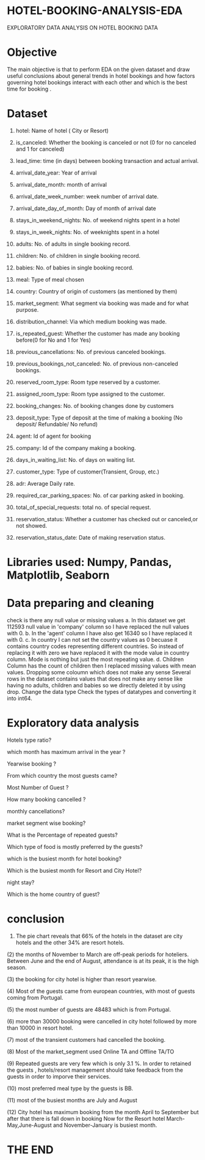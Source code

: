 # HOTEL-BOOKING-ANALYSIS-EDA
EXPLORATORY DATA ANALYSIS ON HOTEL BOOKING DATA
# Objective
The main objective is that to perform EDA on the given dataset and draw useful conclusions about general trends in hotel bookings and how factors governing hotel bookings interact with each other and which is the best time for booking .
# Dataset
1) hotel: Name of hotel ( City or Resort)

2)  is_canceled: Whether the booking is canceled or not (0 for no canceled and 1 for canceled)

 3) lead_time: time (in days) between booking transaction and actual arrival.


 4) arrival_date_year: Year of arrival

 5) arrival_date_month: month of arrival

 6) arrival_date_week_number: week number of arrival date.

7)  arrival_date_day_of_month: Day of month of arrival date

8) stays_in_weekend_nights: No. of weekend nights spent in a hotel

9) stays_in_week_nights: No. of weeknights spent in a hotel

10) adults: No. of adults in single booking record.

 11) children: No. of children in single booking record.

12) babies: No. of babies in single booking record.

13) meal: Type of meal chosen

14) country: Country of origin of customers (as mentioned by them)

15) market_segment: What segment via booking was made and for what purpose.

16) distribution_channel: Via which medium booking was made.

17) is_repeated_guest: Whether the customer has made any booking before(0 for No and 1 for Yes)

18) previous_cancellations: No. of previous canceled bookings.

19)  previous_bookings_not_canceled: No. of previous non-canceled bookings.

20) reserved_room_type: Room type reserved by a customer.

21) assigned_room_type: Room type assigned to the customer.

22) booking_changes: No. of booking changes done by customers

23) deposit_type: Type of deposit at the time of making a booking (No deposit/ Refundable/ No refund)

24) agent: Id of agent for booking

25) company: Id of the company making a booking.

26)  days_in_waiting_list: No. of days on waiting list.

27) customer_type: Type of customer(Transient, Group, etc.)

28) adr: Average Daily rate.

29) required_car_parking_spaces: No. of car parking asked in booking.

30) total_of_special_requests: total no. of special request.

31) reservation_status: Whether a customer has checked out or canceled,or not showed.

32) reservation_status_date: Date of making reservation status.

# Libraries used: Numpy, Pandas, Matplotlib, Seaborn

# Data preparing and cleaning

check is there any null value or missing values a.  In this dataset we get 112593 null value in 'company' column so I have replaced the null values with 0. b.  In the 'agent' column I have also get 16340 so I have replaced it with 0. c.  In country I can not set the country values as 0 becuase it contains country codes representing different countries. So instead of replacing it with zero we have replaced it with the mode value in country column. Mode is nothing but just the most repeating value. d.  Children Column has the count of children then I replaced missing values with mean values.
Dropping some coloumn which does not make any sense Several rows in the dataset contains values that does not make any sense like having no adults, children and babies so we directly deleted it by using drop.
Change the data type Check the types of datatypes and converting it into int64.

# Exploratory data analysis
Hotels type ratio?

which month has maximum arrival in the year ?

Yearwise booking ?

From which country the most guests came?

Most Number of Guest ?

How many booking cancelled ?

monthly cancellations?

market segment wise booking?

What is the Percentage of repeated guests?

Which type of food is mostly preferred by the guests?

which is the busiest month for hotel booking?

Which is the busiest month for Resort and City Hotel?

night stay?

Which is the home country of guest?
# conclusion

1) The pie chart reveals that 66% of the hotels in the dataset are city hotels and the other 34% are resort hotels.

(2) the months of November to March are off-peak periods for hoteliers. Between June and the end of August, attendance is at its peak, it is the high season.

(3) the booking for city hotel is higher than resort yearwise.

(4) Most of the guests came from european countries, with most of guests coming from Portugal.

(5) the most number of guests are 48483 which is from Portugal.

(6) more than 30000 booking were cancelled in city hotel followed by more than 10000 in resort hotel.

(7) most of the transient customers had cancelled the booking.

(8) Most of the market_segment used Online TA and Offline TA/TO

(9) Repeated guests are very few which is only 3.1 %. In order to retained the guests , hotels/resort management should take feedback from the guests in order to imporve their services.

(10) most preferred meal type by the guests is BB.

(11) most of the busiest months are July and August

(12) City hotel has maximum booking from the month April to September but after that there is fall down in booking Now for the Resort hotel March-May,June-August and November-January is busiest month.
# THE END
